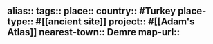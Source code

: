 alias::
tags::
place::
country:: #Turkey 
place-type:: #[[ancient site]] project:: #[[Adam's Atlas]] 
nearest-town:: Demre
map-url::
-